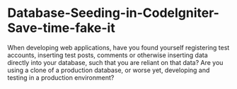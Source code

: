 # Database-Seeding-in-CodeIgniter-Save-time-fake-it
When developing web applications, have you found yourself registering test accounts, inserting test posts, comments or otherwise inserting data directly into your database, such that you are reliant on that data?  Are you using a clone of a production database, or worse yet, developing and testing in a production environment?
